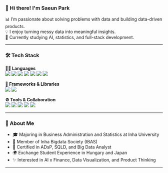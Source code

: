 ### 👋 Hi there! I'm Saeun Park

📊 I’m passionate about solving problems with data and building data-driven products.  
💡 I enjoy turning messy data into meaningful insights.  
🌱 Currently studying AI, statistics, and full-stack development.  

---

### 🛠️ Tech Stack

**🧑‍💻 Languages**  
<img src="https://img.shields.io/badge/Python-3776AB?style=flat-square&logo=Python&logoColor=white"/>
<img src="https://img.shields.io/badge/R-276DC3?style=flat-square&logo=R&logoColor=white"/>
<img src="https://img.shields.io/badge/MySQL-4479A1?style=flat-square&logo=MySQL&logoColor=white"/>
<img src="https://img.shields.io/badge/Java-007396?style=flat-square&logo=OpenJDK&logoColor=white"/>
<img src="https://img.shields.io/badge/HTML5-E34F26?style=flat-square&logo=HTML5&logoColor=white"/>
<img src="https://img.shields.io/badge/CSS3-1572B6?style=flat-square&logo=CSS3&logoColor=white"/>
<img src="https://img.shields.io/badge/JavaScript-F7DF1E?style=flat-square&logo=JavaScript&logoColor=black"/>

**🧩 Frameworks & Libraries**  
<img src="https://img.shields.io/badge/Vue.js-4FC08D?style=flat-square&logo=Vue.js&logoColor=white"/>
<img src="https://img.shields.io/badge/Scikit--learn-F7931E?style=flat-square&logo=Scikit-learn&logoColor=white"/>

**⚙️ Tools & Collaboration**  
<img src="https://img.shields.io/badge/Notion-000000?style=flat-square&logo=Notion&logoColor=white"/>
<img src="https://img.shields.io/badge/figma-F24E1E?style=flat-square&logo=figma&logoColor=white"/>
<img src="https://img.shields.io/badge/GitHub-181717?style=flat-square&logo=GitHub&logoColor=white"/>
<img src="https://img.shields.io/badge/Slack-4A154B?style=flat-square&logo=Slack&logoColor=white"/>
<img src="https://img.shields.io/badge/Git-F05032?style=flat-square&logo=Git&logoColor=white"/>

---


### 📌 About Me

- 🎓 Majoring in Business Administration and Statistics at Inha University  
- 🧠 Member of Inha Bigdata Society (IBAS)  
- 🏅 Certified in ADsP, SQLD, and Big Data Analyst  
- 🌍 Exchange Student Experience in Hungary and Japan  
- ✨ Interested in AI x Finance, Data Visualization, and Product Thinking

---

